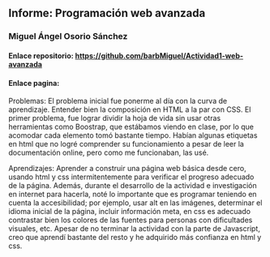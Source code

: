 ## Informe: Programación web avanzada

### Miguel Ángel Osorio Sánchez

#### Enlace repositorio: https://github.com/barbMiguel/Actividad1-web-avanzada



#### Enlace pagina:

Problemas: El problema inicial fue ponerme al día con la curva de aprendizaje. Entender bien la composición en HTML a la par con CSS.
El primer problema, fue lograr dividir la hoja de vida sin usar otras herramientas como Boostrap, que estábamos viendo en clase, por lo que acomodar cada elemento tomó bastante tiempo. Habían algunas etiquetas en html que no logré comprender su funcionamiento a pesar de leer la documentación online, pero como me funcionaban, las usé. 
 
Aprendizajes: Aprender a construir una página web básica desde cero, usando html y css intermitentemente para verificar el progreso adecuado de la página. Además, durante el desarrollo de la actividad e investigación en internet para hacerla, noté lo importante que es programar teniendo en cuenta la accesibilidad; por ejemplo, usar alt en las imágenes, determinar el idioma inicial de la página, incluir información meta, en css es adecuado contrastar bien los colores de las fuentes para personas con dificultades visuales, etc. Apesar de no terminar la actividad con la parte de Javascript, creo que aprendí bastante del resto y he adquirido más confianza en html y css.
